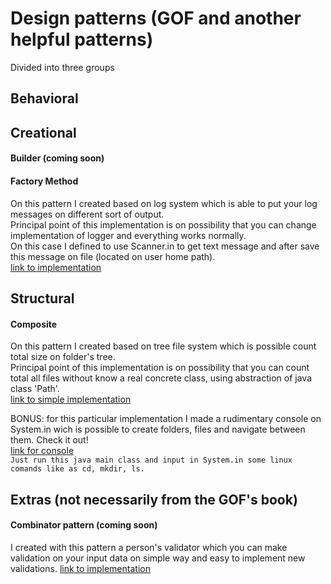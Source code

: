 # Design patterns (GOF and another helpful patterns)
Divided into three groups

## Behavioral
## Creational
#### Builder (coming soon)

#### Factory Method
On this pattern I created based on log system which is able to put your log messages on different sort of output.\
Principal point of this implementation is on possibility that you can change implementation of logger and everything works normally.\
On this case I defined to use Scanner.in to get text message and after save this message on file (located on user home path).\
[link to implementation](https://github.com/marlonklc/design-patterns/blob/master/src/main/java/com/marlonklc/designpatterns/creational/FactoryMethod/FactoryMethodApp.java)


## Structural
#### Composite
On this pattern I created based on tree file system which is possible count total size on folder's tree.\
Principal point of this implementation is on possibility that you can count total all files without know a real concrete class, using abstraction of java class 'Path'.\
[link to simple implementation](https://github.com/marlonklc/design-patterns/blob/master/src/main/java/com/marlonklc/designpatterns/structural/Composite/CompositeApp.java)

BONUS: for this particular implementation I made a rudimentary console on System.in wich is possible to create folders, files and navigate between them. Check it out!\
[link for console](https://github.com/marlonklc/design-patterns/blob/master/src/main/java/com/marlonklc/designpatterns/structural/Composite/TerminalCompositeApp.java) \
`Just run this java main class and input in System.in some linux comands like as cd, mkdir, ls.`

## Extras (not necessarily from the GOF's book)
#### Combinator pattern (coming soon)
I created with this pattern a person's validator which you can make validation on your input data on simple way and easy to implement new validations.
[link to implementation](https://github.com/marlonklc/design-patterns/blob/master/src/main/java/com/marlonklc/designpatterns/extras/CombinatorPattern/CombinatorPatternApp.java)